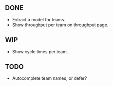 DONE
----
* Extract a model for teams.
* Show throughput per team on throughput page.

WIP
---
* Show cycle times per team.

TODO
----
* Autocomplete team names, or defer?